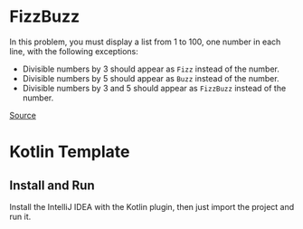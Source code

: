 # FizzBuzz

In this problem, you must display a list from 1 to 100, one number in each line, with the following exceptions:

* Divisible numbers by 3 should appear as `Fizz` instead of the number. 
* Divisible numbers by 5 should appear as `Buzz` instead of the number. 
* Divisible numbers by 3 and 5 should appear as `FizzBuzz` instead of the number. 

[Source](http://dojopuzzles.com/problemas/exibe/fizzbuzz/)

# Kotlin Template

## Install and Run
Install the IntelliJ IDEA with the Kotlin plugin, then just import the project and run it.
